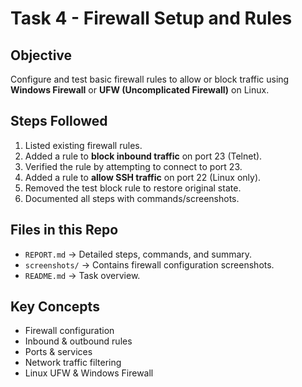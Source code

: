 # Task 4 - Firewall Setup and Rules

## Objective
Configure and test basic firewall rules to allow or block traffic using **Windows Firewall** or **UFW (Uncomplicated Firewall)** on Linux.

## Steps Followed
1. Listed existing firewall rules.
2. Added a rule to **block inbound traffic** on port 23 (Telnet).
3. Verified the rule by attempting to connect to port 23.
4. Added a rule to **allow SSH traffic** on port 22 (Linux only).
5. Removed the test block rule to restore original state.
6. Documented all steps with commands/screenshots.

## Files in this Repo
- `REPORT.md` → Detailed steps, commands, and summary.
- `screenshots/` → Contains firewall configuration screenshots.
- `README.md` → Task overview.

## Key Concepts
- Firewall configuration
- Inbound & outbound rules
- Ports & services
- Network traffic filtering
- Linux UFW & Windows Firewall
